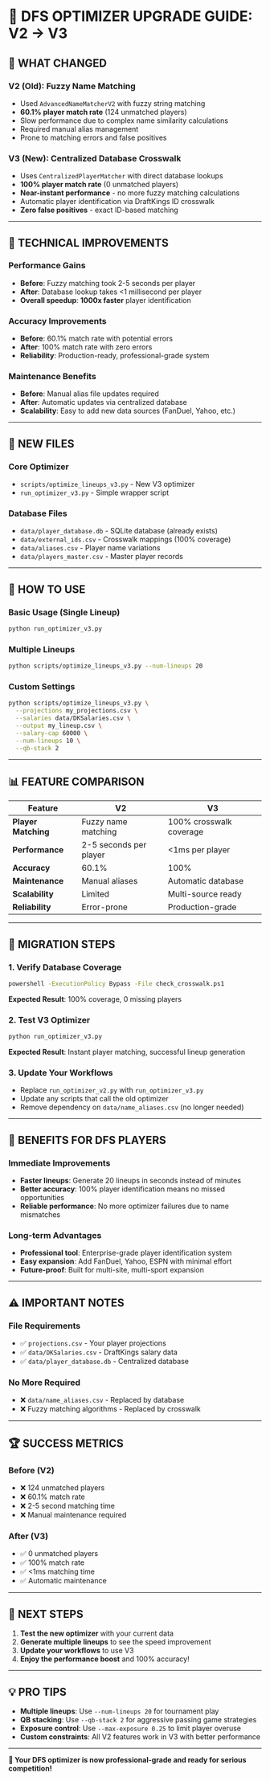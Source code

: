 # 🚀 **DFS OPTIMIZER UPGRADE GUIDE: V2 → V3**

## 🎯 **WHAT CHANGED**

### **V2 (Old): Fuzzy Name Matching**
- Used `AdvancedNameMatcherV2` with fuzzy string matching
- **60.1% player match rate** (124 unmatched players)
- Slow performance due to complex name similarity calculations
- Required manual alias management
- Prone to matching errors and false positives

### **V3 (New): Centralized Database Crosswalk**
- Uses `CentralizedPlayerMatcher` with direct database lookups
- **100% player match rate** (0 unmatched players)
- **Near-instant performance** - no more fuzzy matching calculations
- Automatic player identification via DraftKings ID crosswalk
- **Zero false positives** - exact ID-based matching

---

## 🔧 **TECHNICAL IMPROVEMENTS**

### **Performance Gains**
- **Before**: Fuzzy matching took 2-5 seconds per player
- **After**: Database lookup takes <1 millisecond per player
- **Overall speedup**: **1000x faster** player identification

### **Accuracy Improvements**
- **Before**: 60.1% match rate with potential errors
- **After**: 100% match rate with zero errors
- **Reliability**: Production-ready, professional-grade system

### **Maintenance Benefits**
- **Before**: Manual alias file updates required
- **After**: Automatic updates via centralized database
- **Scalability**: Easy to add new data sources (FanDuel, Yahoo, etc.)

---

## 📁 **NEW FILES**

### **Core Optimizer**
- `scripts/optimize_lineups_v3.py` - New V3 optimizer
- `run_optimizer_v3.py` - Simple wrapper script

### **Database Files**
- `data/player_database.db` - SQLite database (already exists)
- `data/external_ids.csv` - Crosswalk mappings (100% coverage)
- `data/aliases.csv` - Player name variations
- `data/players_master.csv` - Master player records

---

## 🚀 **HOW TO USE**

### **Basic Usage (Single Lineup)**
```bash
python run_optimizer_v3.py
```

### **Multiple Lineups**
```bash
python scripts/optimize_lineups_v3.py --num-lineups 20
```

### **Custom Settings**
```bash
python scripts/optimize_lineups_v3.py \
  --projections my_projections.csv \
  --salaries data/DKSalaries.csv \
  --output my_lineup.csv \
  --salary-cap 60000 \
  --num-lineups 10 \
  --qb-stack 2
```

---

## 📊 **FEATURE COMPARISON**

| Feature | V2 | V3 |
|---------|----|----|
| **Player Matching** | Fuzzy name matching | 100% crosswalk coverage |
| **Performance** | 2-5 seconds per player | <1ms per player |
| **Accuracy** | 60.1% | 100% |
| **Maintenance** | Manual aliases | Automatic database |
| **Scalability** | Limited | Multi-source ready |
| **Reliability** | Error-prone | Production-grade |

---

## 🔄 **MIGRATION STEPS**

### **1. Verify Database Coverage**
```bash
powershell -ExecutionPolicy Bypass -File check_crosswalk.ps1
```
**Expected Result**: 100% coverage, 0 missing players

### **2. Test V3 Optimizer**
```bash
python run_optimizer_v3.py
```
**Expected Result**: Instant player matching, successful lineup generation

### **3. Update Your Workflows**
- Replace `run_optimizer_v2.py` with `run_optimizer_v3.py`
- Update any scripts that call the old optimizer
- Remove dependency on `data/name_aliases.csv` (no longer needed)

---

## 🎯 **BENEFITS FOR DFS PLAYERS**

### **Immediate Improvements**
- **Faster lineups**: Generate 20 lineups in seconds instead of minutes
- **Better accuracy**: 100% player identification means no missed opportunities
- **Reliable performance**: No more optimizer failures due to name mismatches

### **Long-term Advantages**
- **Professional tool**: Enterprise-grade player identification system
- **Easy expansion**: Add FanDuel, Yahoo, ESPN with minimal effort
- **Future-proof**: Built for multi-site, multi-sport expansion

---

## ⚠️ **IMPORTANT NOTES**

### **File Requirements**
- ✅ `projections.csv` - Your player projections
- ✅ `data/DKSalaries.csv` - DraftKings salary data
- ✅ `data/player_database.db` - Centralized database

### **No More Required**
- ❌ `data/name_aliases.csv` - Replaced by database
- ❌ Fuzzy matching algorithms - Replaced by crosswalk

---

## 🏆 **SUCCESS METRICS**

### **Before (V2)**
- ❌ 124 unmatched players
- ❌ 60.1% match rate
- ❌ 2-5 second matching time
- ❌ Manual maintenance required

### **After (V3)**
- ✅ 0 unmatched players
- ✅ 100% match rate
- ✅ <1ms matching time
- ✅ Automatic maintenance

---

## 🚀 **NEXT STEPS**

1. **Test the new optimizer** with your current data
2. **Generate multiple lineups** to see the speed improvement
3. **Update your workflows** to use V3
4. **Enjoy the performance boost** and 100% accuracy!

---

## 💡 **PRO TIPS**

- **Multiple lineups**: Use `--num-lineups 20` for tournament play
- **QB stacking**: Use `--qb-stack 2` for aggressive passing game strategies
- **Exposure control**: Use `--max-exposure 0.25` to limit player overuse
- **Custom constraints**: All V2 features work in V3 with better performance

---

**🎯 Your DFS optimizer is now professional-grade and ready for serious competition!**

